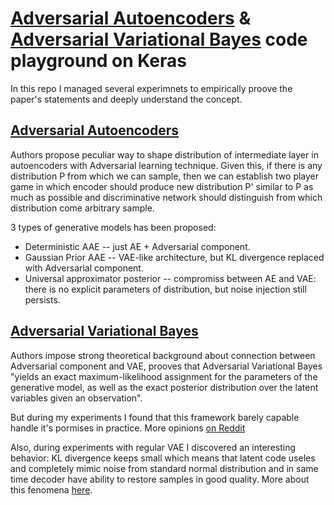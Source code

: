 # [Adversarial Autoencoders](https://arxiv.org/abs/1511.05644.pdf) & [Adversarial Variational Bayes](https://arxiv.org/abs/1701.04722.pdf) code playground on Keras

In this repo I managed several experimnets to empirically proove the paper's statements and deeply understand the concept.

## [Adversarial Autoencoders](https://arxiv.org/abs/1511.05644.pdf)

Authors propose peculiar way to shape distribution of intermediate layer in autoencoders with Adversarial learning technique. Given this, if there is any distribution P from which we can sample, then we can establish two player game in which encoder should produce new distribution P' similar to P as much as possible and discriminative network should distinguish from which distribution come arbitrary sample.

3 types of generative models has been proposed:
* Deterministic AAE -- just AE + Adversarial component.
* Gaussian Prior AAE -- VAE-like architecture, but KL divergence replaced with Adversarial component.
* Universal approximator posterior -- compromiss between AE and VAE: there is no explicit parameters of distribution, but noise injection still persists.

## [Adversarial Variational Bayes](https://arxiv.org/abs/1701.04722.pdf)

Authors impose strong theoretical background about connection between Adversarial component and VAE, prooves that Adversarial Variational Bayes "yields an exact maximum-likelihood assignment for the parameters of the generative model, as well as the exact posterior distribution over the latent variables given an observation".

But during my experiments I found that this framework barely capable handle it's pormises in practice. More opinions [on Reddit](https://www.reddit.com/r/MachineLearning/comments/5p9ism/d_thoughts_on_adversarial_variational_bayes/dcplm55)

Also, during experiments with regular VAE I discovered an interesting behavior: KL divergence keeps small which means that latent code useles and completely mimic noise from standard normal distribution and in same time decoder have ability to restore samples in good quality. More about this fenomena [here](http://paulrubenstein.co.uk/variational-autoencoders-are-not-autoencoders/).

